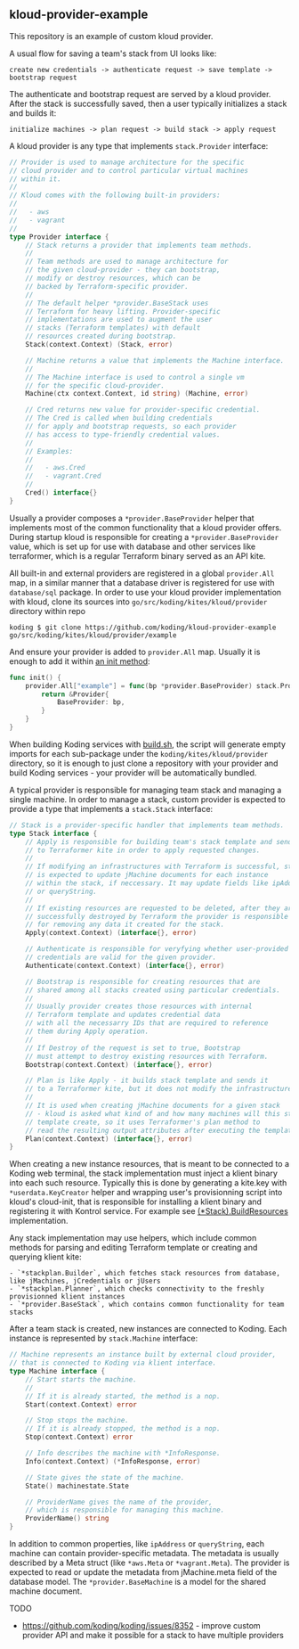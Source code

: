 kloud-provider-example
----------------------

This repository is an example of custom kloud provider.

A usual flow for saving a team's stack from UI looks like:

```
create new credentials -> authenticate request -> save template -> bootstrap request
```

The authenticate and bootstrap request are served by a kloud provider. After the stack is successfully saved, then a user typically initializes a stack and builds it:

```
initialize machines -> plan request -> build stack -> apply request
```

A kloud provider is any type that implements `stack.Provider` interface:

```go
// Provider is used to manage architecture for the specific
// cloud provider and to control particular virtual machines
// within it.
//
// Kloud comes with the following built-in providers:
//
//   - aws
//   - vagrant
//
type Provider interface {
	// Stack returns a provider that implements team methods.
	//
	// Team methods are used to manage architecture for
	// the given cloud-provider - they can bootstrap,
	// modify or destroy resources, which can be
	// backed by Terraform-specific provider.
	//
	// The default helper *provider.BaseStack uses
	// Terraform for heavy lifting. Provider-specific
	// implementations are used to augment the user
	// stacks (Terraform templates) with default
	// resources created during bootstrap.
	Stack(context.Context) (Stack, error)

	// Machine returns a value that implements the Machine interface.
	//
	// The Machine interface is used to control a single vm
	// for the specific cloud-provider.
	Machine(ctx context.Context, id string) (Machine, error)

	// Cred returns new value for provider-specific credential.
	// The Cred is called when building credentials
	// for apply and bootstrap requests, so each provider
	// has access to type-friendly credential values.
	//
	// Examples:
	//
	//   - aws.Cred
	//   - vagrant.Cred
	//
	Cred() interface{}
}
```

Usually a provider composes a `*provider.BaseProvider` helper that implements most of the common functionality that a kloud provider offers. During startup kloud is responsible for creating a `*provider.BaseProvider` value, which is set up for use with database and other services like terraformer, which is a regular Terraform binary served as an API kite.

All built-in and external providers are registered in a global `provider.All` map, in a similar manner that a database driver is registered for use with `database/sql` package. In order to use your kloud provider implementation with kloud, clone its sources into `go/src/koding/kites/kloud/provider` directory within  repo


```
koding $ git clone https://github.com/koding/kloud-provider-example go/src/koding/kites/kloud/provider/example
```

And ensure your provider is added to `provider.All` map. Usually it is enough to add it within [an init method](example.go#L6):

```go
func init() {
	provider.All["example"] = func(bp *provider.BaseProvider) stack.Provider {
		return &Provider{
			BaseProvider: bp,
		}
	}
}
```

When building Koding services with [build.sh](https://github.com/koding/koding/blob/master/go/build.sh), the script will generate empty imports for each sub-package under the `koding/kites/kloud/provider` directory, so it is enough to just clone a repository with your provider and build Koding services - your provider will be automatically bundled.

A typical provider is responsible for managing team stack and managing a single machine. In order to manage a stack, custom provider is expected to provide a type that implements a `stack.Stack` interface:

```go
// Stack is a provider-specific handler that implements team methods.
type Stack interface {
	// Apply is responsible for building team's stack template and sending it
	// to Terraformer kite in order to apply requested changes.
	//
	// If modifying an infrastructures with Terraform is successful, stack
	// is expected to update jMachine documents for each instance
	// within the stack, if neccessary. It may update fields like ipAddress
	// or queryString.
	//
	// If existing resources are requested to be deleted, after they are
	// successfully destroyed by Terraform the provider is responsible
	// for removing any data it created for the stack.
	Apply(context.Context) (interface{}, error)

	// Authenticate is responsible for veryfying whether user-provided
	// credentials are valid for the given provider.
	Authenticate(context.Context) (interface{}, error)

	// Bootstrap is responsible for creating resources that are
	// shared among all stacks created using particular credentials.
	//
	// Usually provider creates those resources with internal
	// Terraform template and updates credential data
	// with all the necessarry IDs that are required to reference
	// them during Apply operation.
	//
	// If Destroy of the request is set to true, Bootstrap
	// must attempt to destroy existing resources with Terraform.
	Bootstrap(context.Context) (interface{}, error)

	// Plan is like Apply - it builds stack template and sends it
	// to a Terraformer kite, but it does not modify the infrastructure.
	//
	// It is used when creating jMachine documents for a given stack
	// - kloud is asked what kind of and how many machines will this stack
	// template create, so it uses Terraformer's plan method to
	// read the resulting output attributes after executing the template.
	Plan(context.Context) (interface{}, error)
}
```

When creating a new instance resources, that is meant to be connected to a Koding web terminal, the stack implementation must inject a klient binary into each such resource. Typically this is done by generating a kite.key with `*userdata.KeyCreator` helper and wrapping user's provisionning script into kloud's cloud-init, that is responsible for installing a klient binary and registering it with Kontrol service. For example see [(\*Stack).BuildResources](stack.go#L196) implementation.

Any stack implementation may use helpers, which include common methods for parsing and editing Terraform template or creating and querying klient kite:

	- `*stackplan.Builder`, which fetches stack resources from database, like jMachines, jCredentials or jUsers
    - `*stackplan.Planner`, which checks connectivity to the freshly provisionned klient instances
    - `*provider.BaseStack`, which contains common functionality for team stacks

After a team stack is created, new instances are connected to Koding. Each instance is represented by `stack.Machine` interface:

```go
// Machine represents an instance built by external cloud provider,
// that is connected to Koding via klient interface.
type Machine interface {
	// Start starts the machine.
	//
	// If it is already started, the method is a nop.
	Start(context.Context) error

	// Stop stops the machine.
	// If it is already stopped, the method is a nop.
	Stop(context.Context) error

	// Info describes the machine with *InfoResponse.
	Info(context.Context) (*InfoResponse, error)

	// State gives the state of the machine.
	State() machinestate.State

	// ProviderName gives the name of the provider,
	// which is responsible for managing this machine.
	ProviderName() string
}
```

In addition to common properties, like `ipAddress` or `queryString`, each machine can contain provider-specific metadata. The metadata is usually described by a Meta struct (like `*aws.Meta` or `*vagrant.Meta`). The provider is expected to read or update the metadata from jMachine.meta field of the database model. The `*provider.BaseMachine` is a model for the shared machine document.

TODO

- https://github.com/koding/koding/issues/8352 - improve custom provider API and make it possible for a stack to have multiple providers

